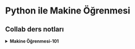 # Python ile Makine Öğrenmesi 

## Collab ders notları


<details>
<summary><b>Makine Öğrenmesi-101</b></summary>
<ol>





<details>
  <summary><b>Veri Ön İşleme-( 1.bölüm )</b></summary></br>
   <ol> 
 <li>  Verinin yüklenmesi :  <a href="https://github.com/benvekedim/machine-learning-101/blob/main/data-Preprocessing/veriYukleme.ipynb">veriYukleme.ipynb</a></br></li>

    
<li>Eksik veriler : <a href="https://github.com/benvekedim/machine-learning-101/blob/main/data-Preprocessing/eksikVeriler.ipynb">eksikVeriler.ipynb</a></br></li>


    
<li>Kategorik veriler : <a href="https://github.com/benvekedim/machine-learning-101/blob/main/data-Preprocessing/kategorik.ipynb">kategorik.ipynb</a></br></li>


    
<li>Veri birleştirme : <a href="https://github.com/benvekedim/machine-learning-101/blob/main/data-Preprocessing/veriBirlestirme.ipynb">veriBirlestirme.ipynb</a></br></li>

 
    
<li>Test-eğitim bölme : <a href="https://github.com/benvekedim/machine-learning-101/blob/main/data-Preprocessing/testEgitimBolme.ipynb">testEgitimBolme.ipynb</a></br></li>


    
<li>Veri ölçekleme : <a href="https://github.com/benvekedim/machine-learning-101/blob/main/data-Preprocessing/veriOlcekleme.ipynb">veriOlcekleme.ipynb</a></br></li>


<li>Veri Ön İşleme : <a href="https://github.com/benvekedim/machine-learning-101/blob/main/data-Preprocessing/veriOn%C4%B1slemeSablonu.ipynb">veriOnislemeSablonu.ipynb</a></br></li>
</ol>
</details>

<details>
  <summary><b>Regresyon-( 2.bölüm )</b></summary></br>
   <ol> 
 <li>  Lineer regresyon:  <a href="https://github.com/benvekedim/machine-learning-101/blob/main/regression/linear_regression.ipynb">linear_regression.ipynb</a></br></li>
 <li>Lojistik Regresyon: <a href="https://github.com/benvekedim/machine-learning-101/blob/main/regression/logistic_regression.ipynb">logistic_regression.ipynb</a></br></li>

    



    

</ol>
</details>


<details>
  <summary><b>Kümeleme-( 3.bölüm )</b></summary></br>
   <ol> 
 <li>  KMeans:  <a href="https://github.com/benvekedim/machine-learning-101/tree/main/clustering/KMeans">KMeans</a></br></li>
 <li>  Kümeleme performans değerlendirmesi:  <a href="https://github.com/benvekedim/machine-learning-101/blob/main/clustering/clustering_performance_evaluation.ipynb">clustering_performance_evaluation.ipynb</a></br></li>
 <li> Fraud Veri Analizi: <a href="https://github.com/benvekedim/machine-learning-101/tree/main/clustering/Fraud-Data-Analysis">Fraud-Data-Analysis</a></br></li>
 
    



    

</ol>
</details>















</ol>
</details>
